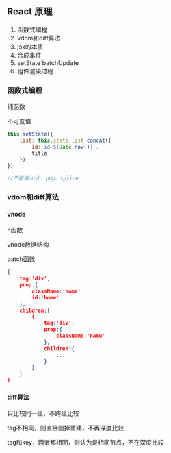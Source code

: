 ## React 原理

1. 函数式编程
2. vdom和diff算法
3. jsx的本质
4. 合成事件
5. setState  batchUpdate
6. 组件渲染过程

### 函数式编程

纯函数

不可变值

```js
this.setState({
	list: this.state.list.concat({
		id:`id-${Date.now()}`,
		title
	})
})

//不能用push、pop、splice
```

### vdom和diff算法

#### vnode

h函数

vnode数据结构

patch函数

```json
{
	tag:'div',
	prop:{
		className:'home'
		id:'home'
	},
	children:{
		{
			tag:'div',
			prop:{
				className:'namu'
			},
			children:{
				...
			}
		}
	}
}
```



#### diff算法

只比较同一级，不跨级比较

tag不相同，则直接删掉重建，不再深度比较

tag和key，两者都相同，则认为是相同节点，不在深度比较